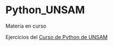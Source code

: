 # Python_UNSAM

Materia en curso

Ejercicios del [Curso de Python de UNSAM](https://github.com/python-unsam/Programacion_en_Python_UNSAM)

